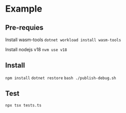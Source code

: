 # Example


## Pre-requies

Install wasm-tools
`dotnet workload install wasm-tools`

Install nodejs v18
`nvm use v18`

## Install

`npm install`
`dotnet restore`
`bash ./publish-debug.sh`

## Test

`npx tsx tests.ts`